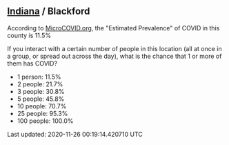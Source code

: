 
## [Indiana](/united-states/indiana) / Blackford

According to [MicroCOVID.org](http://microcovid.org),
the "Estimated Prevalence" of COVID in this county is 11.5%

If you interact with a certain number of people in this location
(all at once in a group, or spread out across the day), what is the chance that
1 or more of them has COVID?

- 1 person: 11.5%
- 2 people: 21.7%
- 3 people: 30.8%
- 5 people: 45.8%
- 10 people: 70.7%
- 25 people: 95.3%
- 100 people: 100.0%

Last updated: 2020-11-26 00:19:14.420710 UTC
